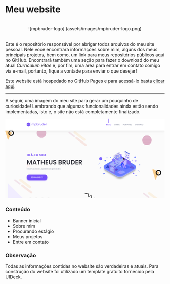 # Meu website

<br/>
<center>![mpbruder-logo] (assets/images/mpbruder-logo.png)</center>
<br/>

Este é o repositório responsável por abrigar todos arquivos do meu site pessoal. Nele você encontrará informações sobre mim, alguns dos meus principais projetos, bem como, um link para meus repositórios públicos aqui no GitHub. Encontrará também uma seção para fazer o download do meu atual *Currículum vitae* e, por fim, uma área para entrar em contato comigo via e-mail, portanto, fique a vontade para enviar o que desejar!

Este website está hospedado no GitHub Pages e para acessá-lo basta [clicar aqui](https://matheuspercario.github.io/mpbruder/). 

---

A seguir, uma imagem do meu site para gerar um pouquinho de curiosidade! Lembrando que algumas funcionalidades ainda estão sendo implementadas, isto é, o site não está completamente finalizado.

![mpbruder-page](assets/images/mpbruder-page.png)


### Conteúdo

* Banner inicial
* Sobre mim
* Procurando estágio
* Meus projetos
* Entre em contato

### Observação
Todas as informações contidas no website são verdadeiras e atuais. Para construção do website foi utilizado um template gratuito fornecido pela UIDeck.
